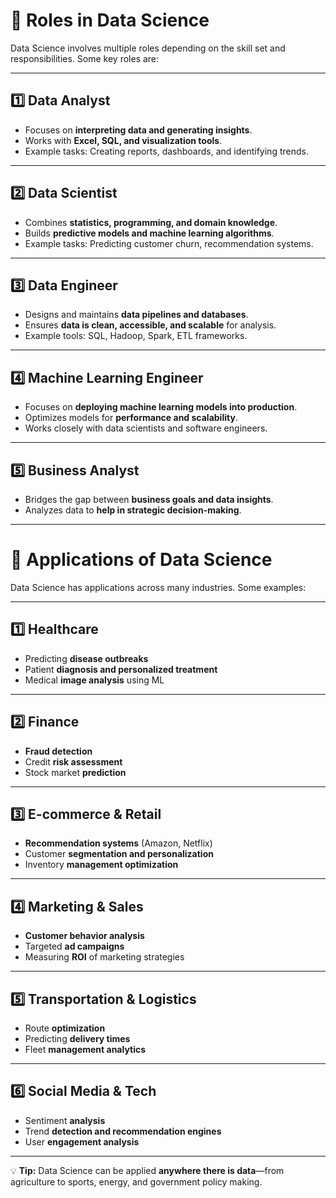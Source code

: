 # 📌 Roles in Data Science

Data Science involves multiple roles depending on the skill set and responsibilities. Some key roles are:

---

## 1️⃣ Data Analyst
- Focuses on **interpreting data and generating insights**.  
- Works with **Excel, SQL, and visualization tools**.  
- Example tasks: Creating reports, dashboards, and identifying trends.

---

## 2️⃣ Data Scientist
- Combines **statistics, programming, and domain knowledge**.  
- Builds **predictive models and machine learning algorithms**.  
- Example tasks: Predicting customer churn, recommendation systems.

---

## 3️⃣ Data Engineer
- Designs and maintains **data pipelines and databases**.  
- Ensures **data is clean, accessible, and scalable** for analysis.  
- Example tools: SQL, Hadoop, Spark, ETL frameworks.

---

## 4️⃣ Machine Learning Engineer
- Focuses on **deploying machine learning models into production**.  
- Optimizes models for **performance and scalability**.  
- Works closely with data scientists and software engineers.

---

## 5️⃣ Business Analyst
- Bridges the gap between **business goals and data insights**.  
- Analyzes data to **help in strategic decision-making**.  

---

# 🚀 Applications of Data Science

Data Science has applications across many industries. Some examples:

---

## 1️⃣ Healthcare
- Predicting **disease outbreaks**  
- Patient **diagnosis and personalized treatment**  
- Medical **image analysis** using ML

---

## 2️⃣ Finance
- **Fraud detection**  
- Credit **risk assessment**  
- Stock market **prediction**  

---

## 3️⃣ E-commerce & Retail
- **Recommendation systems** (Amazon, Netflix)  
- Customer **segmentation and personalization**  
- Inventory **management optimization**  

---

## 4️⃣ Marketing & Sales
- **Customer behavior analysis**  
- Targeted **ad campaigns**  
- Measuring **ROI** of marketing strategies  

---

## 5️⃣ Transportation & Logistics
- Route **optimization**  
- Predicting **delivery times**  
- Fleet **management analytics**  

---

## 6️⃣ Social Media & Tech
- Sentiment **analysis**  
- Trend **detection and recommendation engines**  
- User **engagement analysis**  

---

💡 **Tip:** Data Science can be applied **anywhere there is data**—from agriculture to sports, energy, and government policy making.
